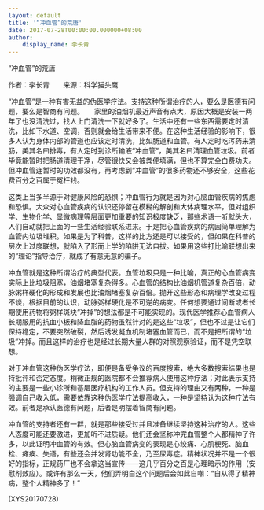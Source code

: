 ```yaml
---
layout: default
title: '“冲血管”的荒唐'
date: 2017-07-28T00:00:00.000000+08:00
author:
    display_name: 李长青
---
```


“冲血管”的荒唐

作者：李长青　　来源：科学猫头鹰

“冲血管”是一种有害无益的伪医学疗法。支持这种所谓治疗的人，要么是医德有问题，要么是智商有问题。　　家里的油烟机最近声音有点大，原因大概是安装一两年了也没清洗过，找人上门清洗一下就好多了。生活中还有一些东西需要定时清洗，比如下水道、空调，否则就会给生活带来不便。在这种生活经验的影响下，很多人认为身体内部的管道也应该定时清洗，比如肠道和血管。有人定时吃泻药来清肠，美其名曰排毒，有人定时到诊所输液“冲血管”，美其名曰清理血管垃圾。前者毕竟能暂时把肠道清理干净，尽管很快又会被粪便填满，但也不算完全白费功夫。但冲血管连暂时的功效都没有，再考虑到“冲血管”的很多药物还不够安全，这些花费百分之百属于冤枉钱。

这类上当多半源于对健康风险的恐惧；冲血管行为就是因为对心脑血管疾病的焦虑和恐惧。大众对心血管疾病的认识还停留在模糊的解剖和大体病理水平，但对组织学、生物化学、显微病理等层面更加重要的知识极度缺乏，那些术语一听就头大，人们自动就把上面的一些生活经验联系进来。于是把心血管疾病的病因简单理解为血管内垃圾堆积。如果是为了科普，这样的比方还是可以接受的，但如果在科普的层次上过度联想，就陷入了形而上学的陷阱无法自拔。如果用这些打比喻联想出来的“理论”指导治疗，就成了有意无意的骗子。

冲血管就是这种所谓治疗的典型代表。血管垃圾只是一种比喻，真正的心血管病变实际上比垃圾阻塞，油烟堵塞复杂得多。心血管的结构比油烟机管道复杂百倍，动脉粥样硬化的形成和发展也比油烟堵塞复杂百倍。抛开这些形态和病理学改变过程不谈，根据目前的认识，动脉粥样硬化是不可逆的病变。任何想要通过间断或者长期使用药物将粥样斑块“冲掉”的想法都是不可能实现的。现代医学推荐心血管病人长期服用的抗血小板和降血脂的药物虽然针对的是这些“垃圾”，但也不过是让它们保持稳定，不要突然破裂，然后诱发凝血机制堵塞血管而已，而不是把所谓的“垃圾”冲掉。而且这样的治疗也是经过长期大量人群的对照观察验证，而不是凭空联想。

对于冲血管这种伪医学疗法，即便是备受争议的百度搜索，绝大多数搜索结果也是持批评和否定态度。稍微正规的医院都不会推荐病人使用这种疗法；对此表示支持的主要是一些小诊所和基层医疗机构的工作人员。但支持的理由又有两种，一种是强调自己收入低，需要依靠这种伪医学疗法提高收入，一种是坚持认为这种疗法有效。前者是承认医德有问题，后者是明摆着智商有问题。

冲血管的支持者还有一群，就是那些接受过并且准备继续坚持这种治疗的人。这些人态度可能还要激进，更加听不进质疑。他们还会坚称冲完血管整个人都精神了许多，以此证明冲血管的有效。但心脑血管病变的表现是心绞痛、心肌梗死、脑血栓、瘫痪、失语，有些还会并发肾功能不全，乃至尿毒症。精神状况并不是一个很好的指标，正规药厂也不会拿这当宣传——这几乎百分之百是心理暗示的作用（安慰剂效应）。或许有那么一天，他们弄明白这个问题后会如此自嘲：“自从得了精神病，整个人精神多了！”

(XYS20170728)

